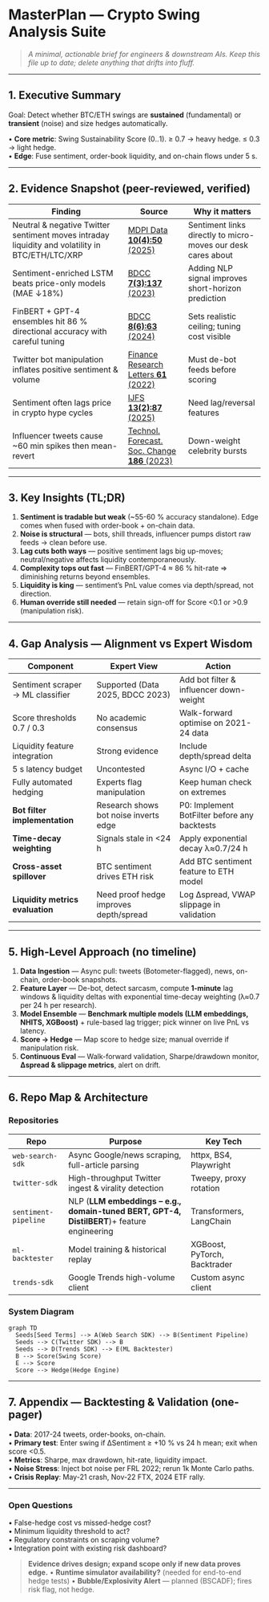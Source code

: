 # MasterPlan — Crypto Swing Analysis Suite

> *A minimal, actionable brief for engineers & downstream AIs. Keep this file up to date; delete anything that drifts into fluff.*

---

## 1. Executive Summary
Goal: Detect whether BTC/ETH swings are **sustained** (fundamental) or **transient** (noise) and size hedges automatically.

• **Core metric**: Swing Sustainability Score \(0‥1). ≥ 0.7 → heavy hedge. ≤ 0.3 → light hedge.  
• **Edge**: Fuse sentiment, order-book liquidity, and on-chain flows under 5 s.

---

## 2. Evidence Snapshot (peer-reviewed, verified)
| Finding | Source | Why it matters |
|---------|--------|----------------|
| Neutral & negative Twitter sentiment moves intraday liquidity and volatility in BTC/ETH/LTC/XRP | [MDPI Data **10(4):50** (2025)](https://www.mdpi.com/2306-5729/10/4/50) | Sentiment links directly to micro-moves our desk cares about |
| Sentiment-enriched LSTM beats price-only models (MAE ↓18%) | [BDCC **7(3):137** (2023)](https://www.mdpi.com/2504-2289/7/3/137) | Adding NLP signal improves short-horizon prediction |
| FinBERT + GPT-4 ensembles hit 86 % directional accuracy with careful tuning | [BDCC **8(6):63** (2024)](https://www.mdpi.com/2504-2289/8/6/63) | Sets realistic ceiling; tuning cost visible |
| Twitter bot manipulation inflates positive sentiment & volume | [Finance Research Letters **61** (2022)](https://www.sciencedirect.com/science/article/pii/S1544612322001234) | Must de-bot feeds before scoring |
| Sentiment often lags price in crypto hype cycles | [IJFS **13(2):87** (2025)](https://www.mdpi.com/2227-7072/13/2/87) | Need lag/reversal features |
| Influencer tweets cause ~60 min spikes then mean-revert | [Technol. Forecast. Soc. Change **186** (2023)](https://doi.org/10.1016/j.techfore.2022.122164) | Down-weight celebrity bursts |

---

## 3. Key Insights (TL;DR)
1. **Sentiment is tradable but weak** (~55-60 % accuracy standalone). Edge comes when fused with order-book + on-chain data.  
2. **Noise is structural** — bots, shill threads, influencer pumps distort raw feeds → clean before use.  
3. **Lag cuts both ways** — positive sentiment lags big up-moves; neutral/negative affects liquidity contemporaneously.  
4. **Complexity tops out fast** — FinBERT/GPT-4 ≈ 86 % hit-rate ⇒ diminishing returns beyond ensembles.  
5. **Liquidity is king** — sentiment’s PnL value comes via depth/spread, not direction.  
6. **Human override still needed** — retain sign-off for Score <0.1 or >0.9 (manipulation risk).

---

## 4. Gap Analysis — Alignment vs Expert Wisdom
| Component | Expert View | Action |
|-----------|------------|--------|
| Sentiment scraper → ML classifier | Supported (Data 2025, BDCC 2023) | Add bot filter & influencer down-weight |
| Score thresholds 0.7 / 0.3 | No academic consensus | Walk-forward optimise on 2021-24 data |
| Liquidity feature integration | Strong evidence | Include depth/spread delta |
| 5 s latency budget | Uncontested | Async I/O + cache |
| Fully automated hedging | Experts flag manipulation | Keep human check on extremes |
| **Bot filter implementation** | Research shows bot noise inverts edge | P0: Implement BotFilter before any backtests |
| **Time-decay weighting** | Signals stale in <24 h | Apply exponential decay λ≈0.7/24 h |
| **Cross-asset spillover** | BTC sentiment drives ETH risk | Add BTC sentiment feature to ETH model |
| **Liquidity metrics evaluation** | Need proof hedge improves depth/spread | Log Δspread, VWAP slippage in validation |

---

## 5. High-Level Approach (no timeline)
1. **Data Ingestion** — Async pull: tweets (Botometer-flagged), news, on-chain, order-book snapshots.  
2. **Feature Layer** — De-bot, detect sarcasm, compute **1-minute** lag windows & liquidity deltas with exponential time-decay weighting (λ≈0.7 per 24 h per research).  
3. **Model Ensemble** — **Benchmark multiple models (LLM embeddings, NHITS, XGBoost)** + rule-based lag trigger; pick winner on live PnL vs latency.  
4. **Score → Hedge** — Map score to hedge size; manual override if manipulation risk.  
5. **Continuous Eval** — Walk-forward validation, Sharpe/drawdown monitor, **Δspread & slippage metrics**, alert on drift.

---

## 6. Repo Map & Architecture
### Repositories
| Repo | Purpose | Key Tech |
|------|---------|----------|
| `web-search-sdk` | Async Google/news scraping, full-article parsing | httpx, BS4, Playwright |
| `twitter-sdk` | High-throughput Twitter ingest & virality detection | Tweepy, proxy rotation |
| `sentiment-pipeline` | NLP (**LLM embeddings – e.g., domain-tuned BERT, GPT-4, DistilBERT**)+ feature engineering | Transformers, LangChain |
| `ml-backtester` | Model training & historical replay | XGBoost, PyTorch, Backtrader |
| `trends-sdk` | Google Trends high-volume client | Custom async client |

### System Diagram
```mermaid
graph TD
  Seeds[Seed Terms] --> A(Web Search SDK) --> B(Sentiment Pipeline)
  Seeds --> C(Twitter SDK) --> B
  Seeds --> D(Trends SDK) --> E(ML Backtester)
  B --> Score(Swing Score)
  E --> Score
  Score --> Hedge(Hedge Engine)
```

---

## 7. Appendix — Backtesting & Validation (one-pager)
• **Data**: 2017-24 tweets, order-books, on-chain.  
• **Primary test**: Enter swing if ΔSentiment ≥ +10 % vs 24 h mean; exit when score <0.5.  
• **Metrics**: Sharpe, max drawdown, hit-rate, liquidity impact.  
• **Noise Stress**: Inject bot noise per FRL 2022; rerun 1k Monte Carlo paths.  
• **Crisis Replay**: May-21 crash, Nov-22 FTX, 2024 ETF rally.

---

### Open Questions
• False-hedge cost vs missed-hedge cost?  
• Minimum liquidity threshold to act?  
• Regulatory constraints on scraping volume?  
• Integration point with existing risk dashboard?

> **Evidence drives design; expand scope only if new data proves edge.** 
• **Runtime simulator availability?** (needed for end-to-end hedge tests)
• **Bubble/Explosivity Alert** — planned (BSCADF); fires risk flag, not hedge. 